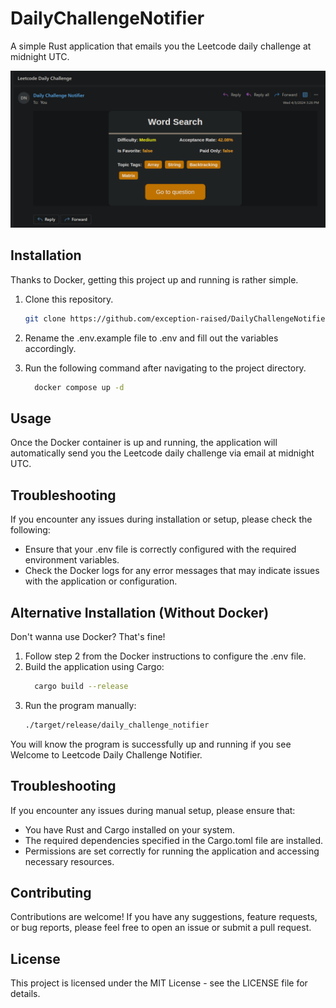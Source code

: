 # DailyChallengeNotifier

A simple Rust application that emails you the Leetcode daily challenge at midnight UTC.

![Demo](https://raw.githubusercontent.com/exception-raised/DailyChallengeNotifier/main/media/demo.png)

## Installation

Thanks to Docker, getting this project up and running is rather simple.

1. Clone this repository.
   ```bash
   git clone https://github.com/exception-raised/DailyChallengeNotifier.git
   ```

2. Rename the .env.example file to .env and fill out the variables accordingly.
3. Run the following command after navigating to the project directory.
   ```bash
     docker compose up -d
   ```

## Usage
Once the Docker container is up and running, the application will automatically send you the Leetcode daily challenge via email at midnight UTC.

## Troubleshooting
If you encounter any issues during installation or setup, please check the following:

- Ensure that your .env file is correctly configured with the required environment variables.
- Check the Docker logs for any error messages that may indicate issues with the application or configuration.


## Alternative Installation (Without Docker)

Don't wanna use Docker? That's fine!

1. Follow step 2 from the Docker instructions to configure the .env file.
2. Build the application using Cargo:
   ```bash
     cargo build --release
   ```
3. Run the program manually:
   ```bash
   ./target/release/daily_challenge_notifier
   ```
You will know the program is successfully up and running if you see Welcome to Leetcode Daily Challenge Notifier.

## Troubleshooting

If you encounter any issues during manual setup, please ensure that:

- You have Rust and Cargo installed on your system.
- The required dependencies specified in the Cargo.toml file are installed.
- Permissions are set correctly for running the application and accessing necessary resources.

## Contributing
Contributions are welcome! If you have any suggestions, feature requests, or bug reports, please feel free to open an issue or submit a pull request.

## License
This project is licensed under the MIT License - see the LICENSE file for details.
